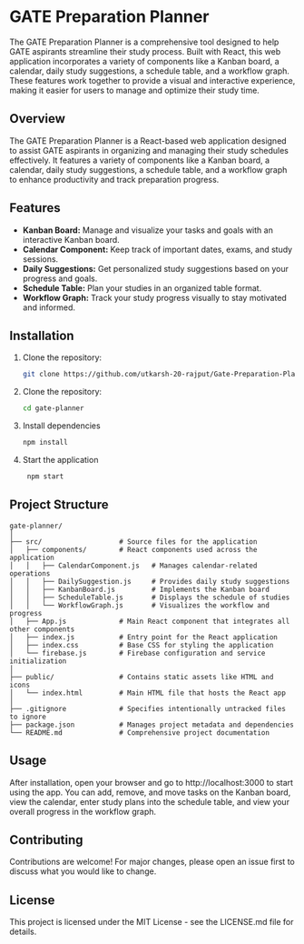 # GATE Preparation Planner
The GATE Preparation Planner is a comprehensive tool designed to help GATE aspirants streamline their study process. Built with React, this web application incorporates a variety of components like a Kanban board, a calendar, daily study suggestions, a schedule table, and a workflow graph. These features work together to provide a visual and interactive experience, making it easier for users to manage and optimize their study time.

## Overview
The GATE Preparation Planner is a React-based web application designed to assist GATE aspirants in organizing and managing their study schedules effectively. It features a variety of components like a Kanban board, a calendar, daily study suggestions, a schedule table, and a workflow graph to enhance productivity and track preparation progress.

## Features
- **Kanban Board:** Manage and visualize your tasks and goals with an interactive Kanban board.
- **Calendar Component:** Keep track of important dates, exams, and study sessions.
- **Daily Suggestions:** Get personalized study suggestions based on your progress and goals.
- **Schedule Table:** Plan your studies in an organized table format.
- **Workflow Graph:** Track your study progress visually to stay motivated and informed.

## Installation

1. Clone the repository:
   ```bash
   git clone https://github.com/utkarsh-20-rajput/Gate-Preparation-Planner.git

2. Clone the repository:
   ```bash
   cd gate-planner
   
3. Install dependencies
   ```bash
   npm install

4. Start the application
   ```bash
    npm start

## Project Structure
```plaintext
gate-planner/
│
├── src/                   # Source files for the application
│   ├── components/        # React components used across the application
│   │   ├── CalendarComponent.js   # Manages calendar-related operations
│   │   ├── DailySuggestion.js     # Provides daily study suggestions
│   │   ├── KanbanBoard.js         # Implements the Kanban board
│   │   ├── ScheduleTable.js       # Displays the schedule of studies
│   │   └── WorkflowGraph.js       # Visualizes the workflow and progress
│   ├── App.js             # Main React component that integrates all other components
│   ├── index.js           # Entry point for the React application
│   ├── index.css          # Base CSS for styling the application
│   └── firebase.js        # Firebase configuration and service initialization
│
├── public/                # Contains static assets like HTML and icons
│   └── index.html         # Main HTML file that hosts the React app
│
├── .gitignore             # Specifies intentionally untracked files to ignore
├── package.json           # Manages project metadata and dependencies
└── README.md              # Comprehensive project documentation
```

## Usage
After installation, open your browser and go to http://localhost:3000 to start using the app. You can add, remove, and move tasks on the Kanban board, view the calendar, enter study plans into the schedule table, and view your overall progress in the workflow graph.

## Contributing
Contributions are welcome! For major changes, please open an issue first to discuss what you would like to change.

## License
This project is licensed under the MIT License - see the LICENSE.md file for details.
